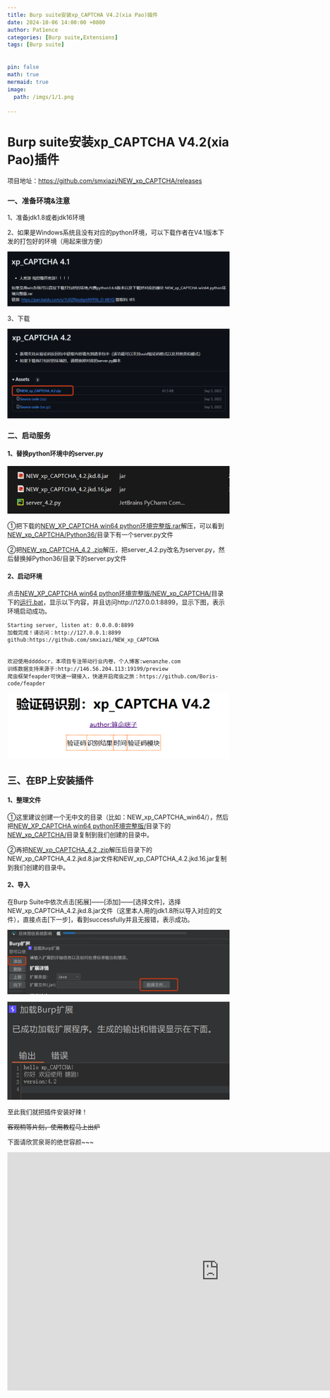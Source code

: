 ```yaml
---
title: Burp suite安装xp_CAPTCHA V4.2(xia Pao)插件
date: 2024-10-06 14:00:00 +0800
author: Pat1ence
categories: [Burp suite,Extensions]
tags: [Burp suite]


pin: false
math: true
mermaid: true
image:
  path: /imgs/1/1.png

---
```




# Burp suite安装xp_CAPTCHA V4.2(xia Pao)插件

项目地址：https://github.com/smxiazi/NEW_xp_CAPTCHA/releases

### 一、准备环境&注意

1、准备jdk1.8或者jdk16环境



2、如果是Windows系统且没有对应的python环境，可以下载作者在V4.1版本下发的打包好的环境（用起来很方便）



![img](https://raw.githubusercontent.com/Leaderchen007/Leaderchen007.github.io/refs/heads/master/imgs/1/2.png)



3、下载

![img](https://raw.githubusercontent.com/Leaderchen007/Leaderchen007.github.io/refs/heads/master/imgs/1/3.png)



### 二、启动服务

#### 1、替换python环境中的server.py

![img](https://raw.githubusercontent.com/Leaderchen007/Leaderchen007.github.io/refs/heads/master/imgs/1/4.png)

①把下载的<u>NEW_XP_CAPTCHA win64 python环境完整版.rar</u>解压，可以看到<u>NEW_xp_CAPTCHA/Python36/</u>目录下有一个server.py文件

②把<u>NEW_xp_CAPTCHA_4.2 .zip</u>解压，把server_4.2.py改名为server.py，然后替换掉Python36/目录下的server.py文件

#### 2、启动环境

点击<u>NEW_XP_CAPTCHA win64 python环境完整版/NEW_xp_CAPTCHA/</u>目录下的<u>运行.bat</u>，显示以下内容，并且访问http://127.0.0.1:8899，显示下图，表示环境启动成功。

~~~
Starting server, listen at: 0.0.0.0:8899
加载完成！请访问：http://127.0.0.1:8899
github:https://github.com/smxiazi/NEW_xp_CAPTCHA


欢迎使用ddddocr，本项目专注带动行业内卷，个人博客:wenanzhe.com
训练数据支持来源于:http://146.56.204.113:19199/preview
爬虫框架feapder可快速一键接入，快速开启爬虫之旅：https://github.com/Boris-code/feapder
~~~

![img](https://raw.githubusercontent.com/Leaderchen007/Leaderchen007.github.io/refs/heads/master/imgs/1/1.png)

## 三、在BP上安装插件

#### 1、整理文件

①这里建议创建一个无中文的目录（比如：NEW_xp_CAPTCHA_win64/），然后把<u>NEW_XP_CAPTCHA win64 python环境完整版/</u>目录下的<u>NEW_xp_CAPTCHA/</u>目录复制到我们创建的目录中。

②再把<u>NEW_xp_CAPTCHA_4.2 .zip</u>解压后目录下的NEW_xp_CAPTCHA_4.2.jkd.8.jar文件和NEW_xp_CAPTCHA_4.2.jkd.16.jar复制到我们创建的目录中。

#### 2、导入

在Burp Suite中依次点击[拓展]——[添加]——[选择文件]，选择NEW_xp_CAPTCHA_4.2.jkd.8.jar文件（这里本人用的jdk1.8所以导入对应的文件），直接点击[下一步]，看到successfully并且无报错，表示成功。

![img](https://raw.githubusercontent.com/Leaderchen007/Leaderchen007.github.io/refs/heads/master/imgs/1/5.png)

![img](https://raw.githubusercontent.com/Leaderchen007/Leaderchen007.github.io/refs/heads/master/imgs/1/6.png)



至此我们就把插件安装好辣！

~~客观稍等片刻，使用教程马上出炉~~



下面请欣赏泉哥的绝世容颜~~~



<iframe width="960" height="540" frameborder="0" src="https://open.douyin.com/player/video?vid=7422095296701746482&autoplay=0" referrerpolicy="unsafe-url" allowfullscreen></iframe>







